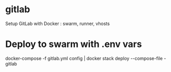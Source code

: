 # gitlab
Setup GitLab with Docker : swarm, runner, vhosts

# Deploy to swarm with .env vars
docker-compose -f gitlab.yml config | docker stack deploy --compose-file - gitlab
